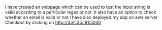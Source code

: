 I have created an webpage which can be used to test the input string is valid according to a particular regex or not.
It also have an option to check whether an email is valid or not
I have also deployed my app on aws server
Checkout by clicking on
http://3.81.35.181:5000
